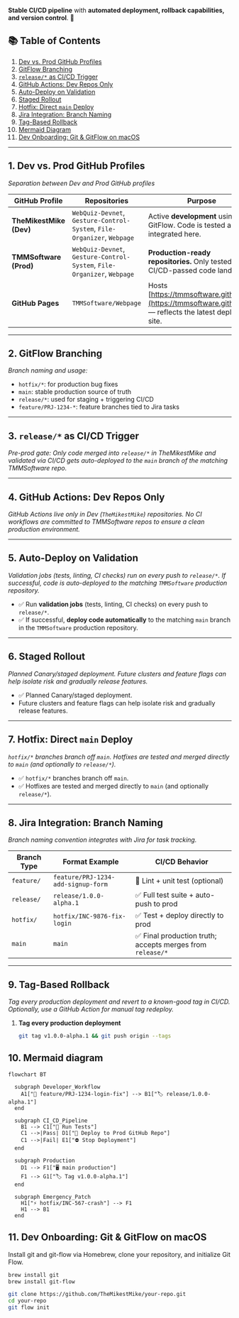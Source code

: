 **Stable CI/CD pipeline** with **automated deployment, rollback capabilities, and version control**. 🚀

## 📚 Table of Contents

1. [Dev vs. Prod GitHub Profiles](#dev-vs-prod-github-profiles)
2. [GitFlow Branching](#gitflow-branching)
3. [`release/*` as CI/CD Trigger](#release-as-cicd-trigger)
4. [GitHub Actions: Dev Repos Only](#github-actions-dev-repos-only)
5. [Auto-Deploy on Validation](#auto-deploy-on-validation)
6. [Staged Rollout](#staged-rollout)
7. [Hotfix: Direct `main` Deploy](#hotfix-direct-main-deploy)
8. [Jira Integration: Branch Naming](#jira-integration-branch-naming)
9. [Tag-Based Rollback](#tag-based-rollback)
10. [Mermaid Diagram](#mermaid-diagram)
11. [Dev Onboarding: Git & GitFlow on macOS](#dev-onboarding-git--gitflow-on-macos)

---

## 1. Dev vs. Prod GitHub Profiles
*Separation between Dev and Prod GitHub profiles*

| **GitHub Profile**         | **Repositories**                                             | **Purpose**                                                                                              |
|----------------------------|--------------------------------------------------------------|----------------------------------------------------------------------------------------------------------|
| **TheMikestMike (Dev)**    | `WebQuiz-Devnet`, `Gesture-Control-System`, `File-Organizer`, `Webpage` | Active **development** using GitFlow. Code is tested and integrated here.                                |
| **TMMSoftware (Prod)**     | `WebQuiz-Devnet`, `Gesture-Control-System`, `File-Organizer`, `Webpage` | **Production-ready repositories.** Only tested, CI/CD-passed code lands here.                           |
| **GitHub Pages**           | `TMMSoftware/Webpage`                                          | Hosts [https://tmmsoftware.github.io/](https://tmmsoftware.github.io/) — reflects the latest deployed site. |

---

## 2. GitFlow Branching
*Branch naming and usage:*
- `hotfix/*`: for production bug fixes
- `main`: stable production source of truth
- `release/*`: used for staging + triggering CI/CD
- `feature/PRJ-1234-*`: feature branches tied to Jira tasks

---

## 3. `release/*` as CI/CD Trigger
*Pre-prod gate: Only code merged into `release/*` in TheMikestMike and validated via CI/CD gets auto-deployed to the `main` branch of the matching TMMSoftware repo.*

---

## 4. GitHub Actions: Dev Repos Only
*GitHub Actions live only in Dev (`TheMikestMike`) repositories. No CI workflows are committed to TMMSoftware repos to ensure a clean production environment.*

---

## 5. Auto-Deploy on Validation
*Validation jobs (tests, linting, CI checks) run on every push to `release/*`. If successful, code is auto-deployed to the matching `TMMSoftware` production repository.*

- ✅ Run **validation jobs** (tests, linting, CI checks) on every push to `release/*`.
- ✅ If successful, **deploy code automatically** to the matching `main` branch in the `TMMSoftware` production repository.

---

## 6. Staged Rollout
*Planned Canary/staged deployment. Future clusters and feature flags can help isolate risk and gradually release features.*

- ✅ Planned Canary/staged deployment.
- Future clusters and feature flags can help isolate risk and gradually release features.

---

## 7. Hotfix: Direct `main` Deploy
*`hotfix/*` branches branch off `main`. Hotfixes are tested and merged directly to `main` (and optionally to `release/*`).*

- ✅ `hotfix/*` branches branch off `main`.
- ✅ Hotfixes are tested and merged directly to `main` (and optionally `release/*`).

---

## 8. Jira Integration: Branch Naming
*Branch naming convention integrates with Jira for task tracking.*

| Branch Type | Format Example                        | CI/CD Behavior                              |
|-------------|---------------------------------------|---------------------------------------------|
| `feature/`  | `feature/PRJ-1234-add-signup-form`    | 🧪 Lint + unit test (optional)              |
| `release/`  | `release/1.0.0-alpha.1`               | ✅ Full test suite + auto-push to prod        |
| `hotfix/`   | `hotfix/INC-9876-fix-login`           | ✅ Test + deploy directly to prod           |
| `main`      | `main`                                | ✅ Final production truth; accepts merges from `release/*` |

---

## 9. Tag-Based Rollback
*Tag every production deployment and revert to a known-good tag in CI/CD. Optionally, use a GitHub Action for manual tag redeploy.*

1. **Tag every production deployment**  
   ```sh
   git tag v1.0.0-alpha.1 && git push origin --tags


## 10. Mermaid diagram

```mermaid
flowchart BT

  subgraph Developer_Workflow
    A1["🌱 feature/PRJ-1234-login-fix"] --> B1["🏷️ release/1.0.0-alpha.1"]
  end

  subgraph CI_CD_Pipeline
    B1 --> C1["🧪 Run Tests"]
    C1 -->|Pass| D1["🚀 Deploy to Prod GitHub Repo"]
    C1 -->|Fail| E1["⛔ Stop Deployment"]
  end

  subgraph Production
    D1 --> F1["🖥️ main production"]
    F1 --> G1["🏷️ Tag v1.0.0-alpha.1"]
  end

  subgraph Emergency_Patch
    H1["⚡ hotfix/INC-567-crash"] --> F1
    H1 --> B1
  end
```

## 11. Dev Onboarding: Git & GitFlow on macOS
Install git and git-flow via Homebrew, clone your repository, and initialize Git Flow.

```bash
brew install git
brew install git-flow
```

```bash
git clone https://github.com/TheMikestMike/your-repo.git
cd your-repo
git flow init
```
